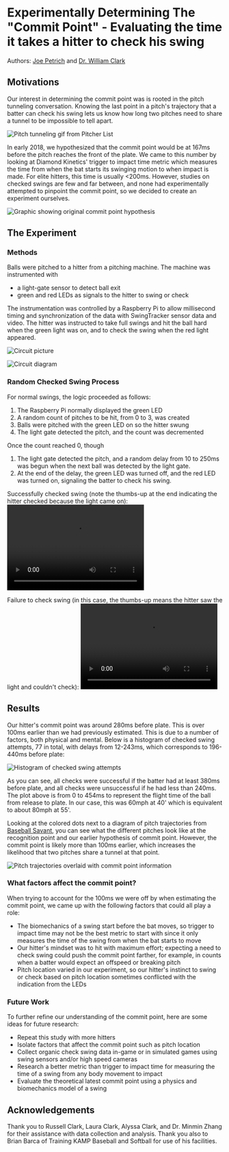 # Experimentally Determining The "Commit Point" - Evaluating the time it takes a hitter to check his swing
Authors: [Joe Petrich](http://github.com/jpetrich) and [Dr. William Clark](https://www.engineering.pitt.edu/WilliamClark/)

## Motivations
Our interest in determining the commit point was is rooted in the pitch tunneling
conversation. Knowing the last point in a pitch's trajectory that a batter can
check his swing lets us know how long two pitches need to share a tunnel to be
impossible to tell apart.

![Pitch tunneling gif from Pitcher List](tunnel.gif)

In early 2018, we hypothesized that the commit point
would be at 167ms before the pitch reaches the front of the plate. We came to
this number by looking at Diamond Kinetics' trigger to impact time metric which
measures the time from when the bat starts its swinging motion to when impact
is made. For elite hitters, this time is usually <200ms. However, studies on
checked swings are few and far between, and none had experimentally attempted to
pinpoint the commit point, so we decided to create an experiment ourselves.

![Graphic showing original commit point hypothesis](commit_viz.png)

## The Experiment

### Methods
Balls were pitched to a hitter from a pitching machine. The machine was
instrumented with
* a light-gate sensor to detect ball exit
* green and red LEDs as signals to the hitter to swing or check

The instrumentation was controlled by a Raspberry Pi to allow millisecond timing
and synchronization of the data with SwingTracker sensor data and video. The
hitter was instructed to take full swings and hit the ball hard when the green
light was on, and to check the swing when the red light appeared.

![Circuit picture](circuit_picture.png)

![Circuit diagram](circuit_diagram.png)

### Random Checked Swing Process

For normal swings, the logic proceeded as follows:
1. The Raspberry Pi normally displayed the green LED
2. A random count of pitches to be hit, from 0 to 3, was created
3. Balls were pitched with the green LED on so the hitter swung
4. The light gate detected the pitch, and the count was decremented

Once the count reached 0, though
1. The light gate detected the pitch, and a random delay from 10 to 250ms was
begun when the next ball was detected by the light gate.
2. At the end of the delay, the green LED was turned off, and the red LED was
turned on, signaling the batter to check his swing.

Successfully checked swing (note the thumbs-up at the end indicating the hitter
  checked because the light came on):
  <video src="check.mp4" width="320" height="200" controls preload></video>

Failure to check swing (in this case, the thumbs-up means the hitter saw the
  light and couldn't check):
  <video src="failed.mp4" width="320" height="200" controls preload></video>

## Results

Our hitter's commit point was around 280ms before plate. This is over 100ms
earlier than we had previously estimated. This is due to a number of factors,
both physical and mental. Below is a histogram of checked swing attempts, 77 in
total, with delays from 12-243ms, which corresponds to 196-440ms before plate:

![Histogram of checked swing attempts](histogram.png)

As you can see, all checks were successful if the batter had at least 380ms
before plate, and all checks were unsuccessful if he had less than 240ms. The
plot above is from 0 to 454ms to represent the flight time of the ball from
release to plate. In our case, this was 60mph at 40' which is equivalent to about
80mph at 55'.

Looking at the colored dots next to a diagram of pitch trajectories from
[Baseball Savant](http://baseballsavant.com), you can see what the different
pitches look like at the recognition point and our earlier hypothesis of commit
point. However, the commit point is likely more than 100ms earlier, which
increases the likelihood that two pitches share a tunnel at that point.

![Pitch trajectories overlaid with commit point information](trajectory.png)

### What factors affect the commit point?

When trying to account for the 100ms we were off by when estimating the commit
point, we came up with the following factors that could all play a role:
* The biomechanics of a swing start before the bat moves, so trigger to impact
time may not be the best metric to start with since it only measures the time
of the swing from when the bat starts to move
* Our hitter's mindset was to hit with maximum effort; expecting a need to check
swing could push the commit point farther, for example, in counts when a batter
would expect an offspeed or breaking pitch
* Pitch location varied in our experiment, so our hitter's instinct to swing or
check based on pitch location sometimes conflicted with the indication from the
LEDs

### Future Work

To further refine our understanding of the commit point, here are some ideas for
future research:
* Repeat this study with more hitters
* Isolate factors that affect the commit point such as pitch location
* Collect organic check swing data in-game or in simulated games using swing
sensors and/or high speed cameras
* Research a better metric than trigger to impact time for measuring the time of
a swing from any body movement to impact
* Evaluate the theoretical latest commit point using a physics and biomechanics
model of a swing

## Acknowledgements

Thank you to Russell Clark, Laura Clark, Alyssa Clark, and Dr. Minmin Zhang for
their assistance with data collection and analysis. Thank you also to Brian
Barca of Training KAMP Baseball and Softball for use of his facilities.
